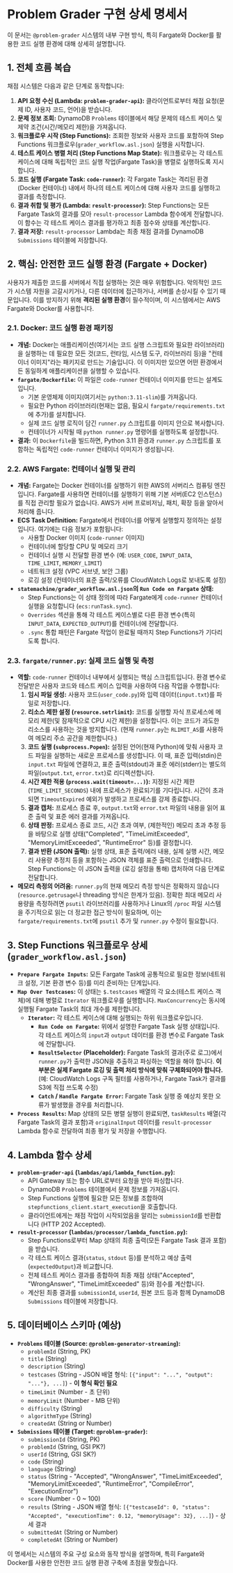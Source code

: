 # Problem Grader 구현 상세 명세서

이 문서는 `@problem-grader` 시스템의 내부 구현 방식, 특히 Fargate와 Docker를 활용한 코드 실행 환경에 대해 상세히 설명합니다.

## 1. 전체 흐름 복습

채점 시스템은 다음과 같은 단계로 동작합니다:

1.  **API 요청 수신 (Lambda: `problem-grader-api`):** 클라이언트로부터 채점 요청(문제 ID, 사용자 코드, 언어)을 받습니다.
2.  **문제 정보 조회:** DynamoDB `Problems` 테이블에서 해당 문제의 테스트 케이스 및 제약 조건(시간/메모리 제한)을 가져옵니다.
3.  **워크플로우 시작 (Step Functions):** 조회한 정보와 사용자 코드를 포함하여 Step Functions 워크플로우(`grader_workflow.asl.json`) 실행을 시작합니다.
4.  **테스트 케이스 병렬 처리 (Step Functions Map State):** 워크플로우는 각 테스트 케이스에 대해 독립적인 코드 실행 작업(Fargate Task)을 병렬로 실행하도록 지시합니다.
5.  **코드 실행 (Fargate Task: `code-runner`):** 각 Fargate Task는 격리된 환경(Docker 컨테이너) 내에서 하나의 테스트 케이스에 대해 사용자 코드를 실행하고 결과를 측정합니다.
6.  **결과 취합 및 평가 (Lambda: `result-processor`):** Step Functions는 모든 Fargate Task의 결과를 모아 `result-processor` Lambda 함수에게 전달합니다. 이 함수는 각 테스트 케이스 결과를 평가하고 최종 점수와 상태를 계산합니다.
7.  **결과 저장:** `result-processor` Lambda는 최종 채점 결과를 DynamoDB `Submissions` 테이블에 저장합니다.

## 2. 핵심: 안전한 코드 실행 환경 (Fargate + Docker)

사용자가 제출한 코드를 서버에서 직접 실행하는 것은 매우 위험합니다. 악의적인 코드가 시스템 자원을 고갈시키거나, 다른 데이터에 접근하거나, 서버를 손상시킬 수 있기 때문입니다. 이를 방지하기 위해 **격리된 실행 환경**이 필수적이며, 이 시스템에서는 AWS Fargate와 Docker를 사용합니다.

### 2.1. Docker: 코드 실행 환경 패키징

- **개념:** Docker는 애플리케이션(여기서는 코드 실행 스크립트와 필요한 라이브러리)을 실행하는 데 필요한 모든 것(코드, 런타임, 시스템 도구, 라이브러리 등)을 "컨테이너 이미지"라는 패키지로 만드는 기술입니다. 이 이미지만 있으면 어떤 환경에서든 동일하게 애플리케이션을 실행할 수 있습니다.
- **`fargate/Dockerfile`:** 이 파일은 `code-runner` 컨테이너 이미지를 만드는 설계도입니다.
  - 기본 운영체제 이미지(여기서는 `python:3.11-slim`)를 가져옵니다.
  - 필요한 Python 라이브러리(현재는 없음, 필요시 `fargate/requirements.txt`에 추가)를 설치합니다.
  - 실제 코드 실행 로직이 담긴 `runner.py` 스크립트를 이미지 안으로 복사합니다.
  - 컨테이너가 시작될 때 `python runner.py` 명령어를 실행하도록 설정합니다.
- **결과:** 이 `Dockerfile`을 빌드하면, Python 3.11 환경과 `runner.py` 스크립트를 포함하는 독립적인 `code-runner` 컨테이너 이미지가 생성됩니다.

### 2.2. AWS Fargate: 컨테이너 실행 및 관리

- **개념:** Fargate는 Docker 컨테이너를 실행하기 위한 AWS의 서버리스 컴퓨팅 엔진입니다. Fargate를 사용하면 컨테이너를 실행하기 위해 기본 서버(EC2 인스턴스)를 직접 관리할 필요가 없습니다. AWS가 서버 프로비저닝, 패치, 확장 등을 알아서 처리해 줍니다.
- **ECS Task Definition:** Fargate에서 컨테이너를 어떻게 실행할지 정의하는 설정입니다. 여기에는 다음 정보가 포함됩니다:
  - 사용할 Docker 이미지 (`code-runner` 이미지)
  - 컨테이너에 할당할 CPU 및 메모리 크기
  - 컨테이너 실행 시 전달할 환경 변수 (예: `USER_CODE`, `INPUT_DATA`, `TIME_LIMIT`, `MEMORY_LIMIT`)
  - 네트워크 설정 (VPC 서브넷, 보안 그룹)
  - 로깅 설정 (컨테이너의 표준 출력/오류를 CloudWatch Logs로 보내도록 설정)
- **`statemachine/grader_workflow.asl.json`의 `Run Code on Fargate` 상태:**
  - Step Functions는 이 상태 정의에 따라 Fargate에게 `code-runner` 컨테이너 실행을 요청합니다 (`ecs:runTask.sync`).
  - `Overrides` 섹션을 통해 각 테스트 케이스별로 다른 환경 변수(특히 `INPUT_DATA`, `EXPECTED_OUTPUT`)를 컨테이너에 전달합니다.
  - `.sync` 통합 패턴은 Fargate 작업이 완료될 때까지 Step Functions가 기다리도록 합니다.

### 2.3. `fargate/runner.py`: 실제 코드 실행 및 측정

- **역할:** `code-runner` 컨테이너 내부에서 실행되는 핵심 스크립트입니다. 환경 변수로 전달받은 사용자 코드와 테스트 케이스 입력을 사용하여 다음 작업을 수행합니다:
  1.  **임시 파일 생성:** 사용자 코드(`user_code.py`)와 입력 데이터(`input.txt`)를 파일로 저장합니다.
  2.  **리소스 제한 설정 (`resource.setrlimit`):** 코드를 실행할 자식 프로세스에 메모리 제한(및 잠재적으로 CPU 시간 제한)을 설정합니다. 이는 코드가 과도한 리소스를 사용하는 것을 방지합니다. (현재 `runner.py`는 `RLIMIT_AS`를 사용하여 메모리 주소 공간을 제한합니다.)
  3.  **코드 실행 (`subprocess.Popen`):** 설정된 언어(현재 Python)에 맞춰 사용자 코드 파일을 실행하는 새로운 프로세스를 생성합니다. 이 때, 표준 입력(stdin)은 `input.txt` 파일에 연결하고, 표준 출력(stdout)과 표준 에러(stderr)는 별도의 파일(`output.txt`, `error.txt`)로 리디렉션합니다.
  4.  **시간 제한 적용 (`process.wait(timeout=...)`):** 지정된 시간 제한(`TIME_LIMIT_SECONDS`) 내에 프로세스가 완료되기를 기다립니다. 시간이 초과되면 `TimeoutExpired` 예외가 발생하고 프로세스를 강제 종료합니다.
  5.  **결과 캡처:** 프로세스 종료 후, `output.txt`와 `error.txt` 파일의 내용을 읽어 표준 출력 및 표준 에러 결과를 가져옵니다.
  6.  **상태 판정:** 프로세스 종료 코드, 시간 초과 여부, (제한적인) 메모리 초과 추정 등을 바탕으로 실행 상태("Completed", "TimeLimitExceeded", "MemoryLimitExceeded", "RuntimeError" 등)를 결정합니다.
  7.  **결과 반환 (JSON 출력):** 실행 상태, 표준 출력/에러 내용, 실제 실행 시간, 메모리 사용량 추정치 등을 포함하는 JSON 객체를 표준 출력으로 인쇄합니다. Step Functions는 이 JSON 출력을 (로깅 설정을 통해) 캡처하여 다음 단계로 전달합니다.
- **메모리 측정의 어려움:** `runner.py`의 현재 메모리 측정 방식은 정확하지 않습니다 (`resource.getrusage`나 threading 방식은 한계가 있음). 정확한 최대 메모리 사용량을 측정하려면 `psutil` 라이브러리를 사용하거나 Linux의 `/proc` 파일 시스템을 주기적으로 읽는 더 정교한 접근 방식이 필요하며, 이는 `fargate/requirements.txt`에 `psutil` 추가 및 `runner.py` 수정이 필요합니다.

## 3. Step Functions 워크플로우 상세 (`grader_workflow.asl.json`)

- **`Prepare Fargate Inputs`:** 모든 Fargate Task에 공통적으로 필요한 정보(네트워크 설정, 기본 환경 변수 등)를 미리 준비하는 단계입니다.
- **`Map Over Testcases`:** 이 상태는 `$.testcases` 배열의 각 요소(테스트 케이스 객체)에 대해 병렬로 `Iterator` 워크플로우를 실행합니다. `MaxConcurrency`는 동시에 실행될 Fargate Task의 최대 개수를 제한합니다.
  - **`Iterator`:** 각 테스트 케이스에 대해 실행되는 하위 워크플로우입니다.
    - **`Run Code on Fargate`:** 위에서 설명한 Fargate Task 실행 상태입니다. 각 테스트 케이스의 `input`과 `output` 데이터를 환경 변수로 Fargate Task에 전달합니다.
    - **`ResultSelector` (Placeholder):** Fargate Task의 결과(주로 로그)에서 `runner.py`가 출력한 JSON을 추출하고 파싱하는 역할을 해야 합니다. **이 부분은 실제 Fargate 로깅 및 출력 처리 방식에 맞춰 구체화되어야 합니다.** (예: CloudWatch Logs 구독 필터를 사용하거나, Fargate Task가 결과를 S3에 직접 쓰도록 수정)
    - **`Catch` / `Handle Fargate Error`:** Fargate Task 실행 중 예상치 못한 오류가 발생했을 경우를 처리합니다.
- **`Process Results`:** Map 상태의 모든 병렬 실행이 완료되면, `taskResults` 배열(각 Fargate Task의 결과 포함)과 `originalInput` 데이터를 `result-processor` Lambda 함수로 전달하여 최종 평가 및 저장을 수행합니다.

## 4. Lambda 함수 상세

- **`problem-grader-api` (`lambdas/api/lambda_function.py`):**
  - API Gateway 또는 함수 URL로부터 요청을 받아 파싱합니다.
  - DynamoDB `Problems` 테이블에서 문제 정보를 가져옵니다.
  - Step Functions 실행에 필요한 모든 정보를 조합하여 `stepfunctions_client.start_execution`을 호출합니다.
  - 클라이언트에게는 채점 작업이 시작되었음을 알리는 `submissionId`를 반환합니다 (HTTP 202 Accepted).
- **`result-processor` (`lambdas/processor/lambda_function.py`):**
  - Step Functions로부터 Map 상태의 최종 출력(모든 Fargate Task 결과 포함)을 받습니다.
  - 각 테스트 케이스 결과(`status`, `stdout` 등)를 분석하고 예상 출력(`expectedOutput`)과 비교합니다.
  - 전체 테스트 케이스 결과를 종합하여 최종 채점 상태("Accepted", "WrongAnswer", "TimeLimitExceeded" 등)와 점수를 계산합니다.
  - 계산된 최종 결과를 `submissionId`, `userId`, 원본 코드 등과 함께 DynamoDB `Submissions` 테이블에 저장합니다.

## 5. 데이터베이스 스키마 (예상)

- **`Problems` 테이블 (Source: `@problem-generator-streaming`):**
  - `problemId` (String, PK)
  - `title` (String)
  - `description` (String)
  - `testcases` (String - JSON 배열 형식: `[{"input": "...", "output": "..."}, ...]`) - **이 형식 확인 필요**
  - `timeLimit` (Number - 초 단위)
  - `memoryLimit` (Number - MB 단위)
  - `difficulty` (String)
  - `algorithmType` (String)
  - `createdAt` (String or Number)
- **`Submissions` 테이블 (Target: `@problem-grader`):**
  - `submissionId` (String, PK)
  - `problemId` (String, GSI PK?)
  - `userId` (String, GSI SK?)
  - `code` (String)
  - `language` (String)
  - `status` (String - "Accepted", "WrongAnswer", "TimeLimitExceeded", "MemoryLimitExceeded", "RuntimeError", "CompileError", "ExecutionError")
  - `score` (Number - 0 ~ 100)
  - `results` (String - JSON 배열 형식: `[{"testcaseId": 0, "status": "Accepted", "executionTime": 0.12, "memoryUsage": 32}, ...]`) - 상세 결과
  - `submittedAt` (String or Number)
  - `completedAt` (String or Number)

이 명세서는 시스템의 주요 구성 요소와 동작 방식을 설명하며, 특히 Fargate와 Docker를 사용한 안전한 코드 실행 환경 구축에 초점을 맞췄습니다.
